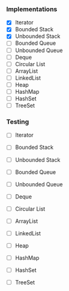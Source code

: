 ### Implementations
- [x] Iterator
- [x] Bounded Stack
- [x] Unbounded Stack
- [ ] Bounded Queue
- [ ] Unbounded Queue
- [ ] Deque
- [ ] Circular List
- [ ] ArrayList
- [ ] LinkedList
- [ ] Heap
- [ ] HashMap
- [ ] HashSet
- [ ] TreeSet

### Testing
- [ ] Iterator
- [ ] Bounded Stack
- [ ] Unbounded Stack
- [ ] Bounded Queue
- [ ] Unbounded Queue
- [ ] Deque
- [ ] Circular List
- [ ] ArrayList
- [ ] LinkedList
- [ ] Heap
- [ ] HashMap
- [ ] HashSet
- [ ] TreeSet

